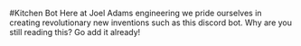 #Kitchen Bot
Here at Joel Adams engineering we pride ourselves in creating revolutionary new 
inventions such as this discord bot. Why are you still reading this? Go add it 
already!